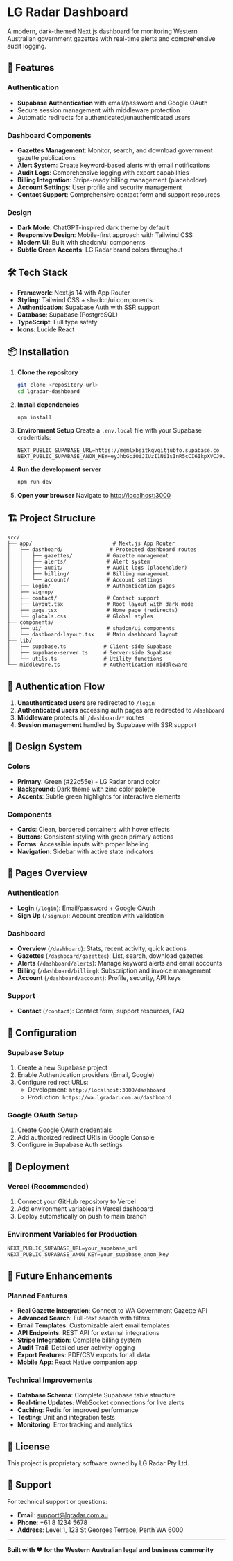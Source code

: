 # LG Radar Dashboard

A modern, dark-themed Next.js dashboard for monitoring Western Australian government gazettes with real-time alerts and comprehensive audit logging.

## 🚀 Features

### Authentication
- **Supabase Authentication** with email/password and Google OAuth
- Secure session management with middleware protection
- Automatic redirects for authenticated/unauthenticated users

### Dashboard Components
- **Gazettes Management**: Monitor, search, and download government gazette publications
- **Alert System**: Create keyword-based alerts with email notifications
- **Audit Logs**: Comprehensive logging with export capabilities
- **Billing Integration**: Stripe-ready billing management (placeholder)
- **Account Settings**: User profile and security management
- **Contact Support**: Comprehensive contact form and support resources

### Design
- **Dark Mode**: ChatGPT-inspired dark theme by default
- **Responsive Design**: Mobile-first approach with Tailwind CSS
- **Modern UI**: Built with shadcn/ui components
- **Subtle Green Accents**: LG Radar brand colors throughout

## 🛠 Tech Stack

- **Framework**: Next.js 14 with App Router
- **Styling**: Tailwind CSS + shadcn/ui components
- **Authentication**: Supabase Auth with SSR support
- **Database**: Supabase (PostgreSQL)
- **TypeScript**: Full type safety
- **Icons**: Lucide React

## 📦 Installation

1. **Clone the repository**
   ```bash
   git clone <repository-url>
   cd lgradar-dashboard
   ```

2. **Install dependencies**
   ```bash
   npm install
   ```

3. **Environment Setup**
   Create a `.env.local` file with your Supabase credentials:
   ```env
   NEXT_PUBLIC_SUPABASE_URL=https://memlxbsitkqvgitjubfo.supabase.co
   NEXT_PUBLIC_SUPABASE_ANON_KEY=eyJhbGciOiJIUzI1NiIsInR5cCI6IkpXVCJ9.eyJpc3MiOiJzdXBhYmFzZSIsInJlZiI6Im1lbWx4YnNpdGtxdmdpdGp1YmZvIiwicm9sZSI6ImFub24iLCJpYXQiOjE3NTEyNTQ5MDQsImV4cCI6MjA2NjgzMDkwNH0.NGDsC2airNcE4jUMj03W9psvASLwm4YbIjbUNe8C76s
   ```

4. **Run the development server**
   ```bash
   npm run dev
   ```

5. **Open your browser**
   Navigate to [http://localhost:3000](http://localhost:3000)

## 🏗 Project Structure

```
src/
├── app/                          # Next.js App Router
│   ├── dashboard/               # Protected dashboard routes
│   │   ├── gazettes/           # Gazette management
│   │   ├── alerts/             # Alert system
│   │   ├── audit/              # Audit logs (placeholder)
│   │   ├── billing/            # Billing management
│   │   └── account/            # Account settings
│   ├── login/                  # Authentication pages
│   ├── signup/
│   ├── contact/                # Contact support
│   ├── layout.tsx              # Root layout with dark mode
│   ├── page.tsx                # Home page (redirects)
│   └── globals.css             # Global styles
├── components/
│   ├── ui/                     # shadcn/ui components
│   └── dashboard-layout.tsx    # Main dashboard layout
├── lib/
│   ├── supabase.ts            # Client-side Supabase
│   ├── supabase-server.ts     # Server-side Supabase
│   └── utils.ts               # Utility functions
└── middleware.ts              # Authentication middleware
```

## 🔐 Authentication Flow

1. **Unauthenticated users** are redirected to `/login`
2. **Authenticated users** accessing auth pages are redirected to `/dashboard`
3. **Middleware** protects all `/dashboard/*` routes
4. **Session management** handled by Supabase with SSR support

## 🎨 Design System

### Colors
- **Primary**: Green (#22c55e) - LG Radar brand color
- **Background**: Dark theme with zinc color palette
- **Accents**: Subtle green highlights for interactive elements

### Components
- **Cards**: Clean, bordered containers with hover effects
- **Buttons**: Consistent styling with green primary actions
- **Forms**: Accessible inputs with proper labeling
- **Navigation**: Sidebar with active state indicators

## 📱 Pages Overview

### Authentication
- **Login** (`/login`): Email/password + Google OAuth
- **Sign Up** (`/signup`): Account creation with validation

### Dashboard
- **Overview** (`/dashboard`): Stats, recent activity, quick actions
- **Gazettes** (`/dashboard/gazettes`): List, search, download gazettes
- **Alerts** (`/dashboard/alerts`): Manage keyword alerts and email accounts
- **Billing** (`/dashboard/billing`): Subscription and invoice management
- **Account** (`/dashboard/account`): Profile, security, API keys

### Support
- **Contact** (`/contact`): Contact form, support resources, FAQ

## 🔧 Configuration

### Supabase Setup
1. Create a new Supabase project
2. Enable Authentication providers (Email, Google)
3. Configure redirect URLs:
   - Development: `http://localhost:3000/dashboard`
   - Production: `https://wa.lgradar.com.au/dashboard`

### Google OAuth Setup
1. Create Google OAuth credentials
2. Add authorized redirect URIs in Google Console
3. Configure in Supabase Auth settings

## 🚀 Deployment

### Vercel (Recommended)
1. Connect your GitHub repository to Vercel
2. Add environment variables in Vercel dashboard
3. Deploy automatically on push to main branch

### Environment Variables for Production
```env
NEXT_PUBLIC_SUPABASE_URL=your_supabase_url
NEXT_PUBLIC_SUPABASE_ANON_KEY=your_supabase_anon_key
```

## 🔮 Future Enhancements

### Planned Features
- **Real Gazette Integration**: Connect to WA Government Gazette API
- **Advanced Search**: Full-text search with filters
- **Email Templates**: Customizable alert email templates
- **API Endpoints**: REST API for external integrations
- **Stripe Integration**: Complete billing system
- **Audit Trail**: Detailed user activity logging
- **Export Features**: PDF/CSV exports for all data
- **Mobile App**: React Native companion app

### Technical Improvements
- **Database Schema**: Complete Supabase table structure
- **Real-time Updates**: WebSocket connections for live alerts
- **Caching**: Redis for improved performance
- **Testing**: Unit and integration tests
- **Monitoring**: Error tracking and analytics

## 📄 License

This project is proprietary software owned by LG Radar Pty Ltd.

## 🤝 Support

For technical support or questions:
- **Email**: support@lgradar.com.au
- **Phone**: +61 8 1234 5678
- **Address**: Level 1, 123 St Georges Terrace, Perth WA 6000

---

**Built with ❤️ for the Western Australian legal and business community**
